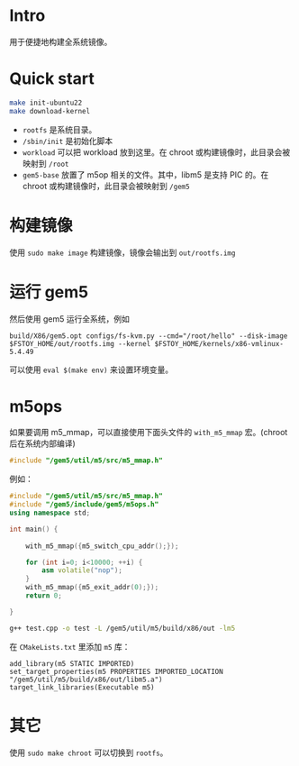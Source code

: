 # Intro
用于便捷地构建全系统镜像。

# Quick start
```bash
make init-ubuntu22
make download-kernel
```

* `rootfs` 是系统目录。
* `/sbin/init` 是初始化脚本
* `workload` 可以把 workload 放到这里。在 chroot 或构建镜像时，此目录会被映射到 `/root`
* `gem5-base` 放置了 m5op 相关的文件。其中，libm5 是支持 PIC 的。在 chroot 或构建镜像时，此目录会被映射到 `/gem5`

# 构建镜像
使用 `sudo make image` 构建镜像，镜像会输出到 `out/rootfs.img`

# 运行 gem5
然后使用 gem5 运行全系统，例如

```
build/X86/gem5.opt configs/fs-kvm.py --cmd="/root/hello" --disk-image $FSTOY_HOME/out/rootfs.img --kernel $FSTOY_HOME/kernels/x86-vmlinux-5.4.49
```

可以使用 `eval $(make env)` 来设置环境变量。

# m5ops
如果要调用 m5_mmap，可以直接使用下面头文件的 `with_m5_mmap` 宏。(chroot 后在系统内部编译)
```c++
#include "/gem5/util/m5/src/m5_mmap.h"
```

例如：
```c++
#include "/gem5/util/m5/src/m5_mmap.h"
#include "/gem5/include/gem5/m5ops.h"
using namespace std;

int main() {
	
	with_m5_mmap({m5_switch_cpu_addr();});

	for (int i=0; i<10000; ++i) {
		asm volatile("nop");
	}
	with_m5_mmap({m5_exit_addr(0);});
	return 0;

}
```
```bash
g++ test.cpp -o test -L /gem5/util/m5/build/x86/out -lm5
```
在 `CMakeLists.txt` 里添加 `m5` 库：

```cmakelists
add_library(m5 STATIC IMPORTED)
set_target_properties(m5 PROPERTIES IMPORTED_LOCATION "/gem5/util/m5/build/x86/out/libm5.a")
target_link_libraries(Executable m5)
```



# 其它
使用 `sudo make chroot` 可以切换到 `rootfs`。